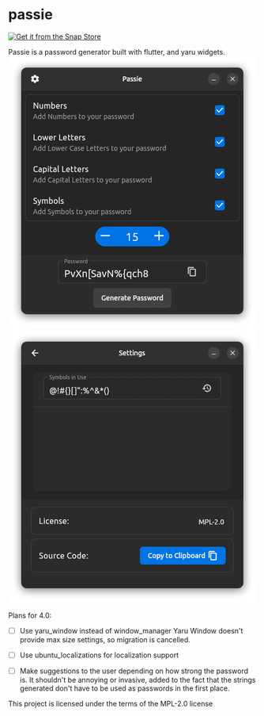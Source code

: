 # passie

<a href="https://snapcraft.io/passie">
  <img alt="Get it from the Snap Store" src="https://snapcraft.io/static/images/badges/en/snap-store-black.svg" />
</a>

Passie is a password generator built with flutter, and yaru widgets.
![main page](screenshots/Screenshot_of_passie_snapcraft.webp)
![settings page](screenshots/Screenshot_of_passie_snapcraft_settings.webp)





Plans for 4.0:
 - [ ] Use yaru_window instead of window_manager
 Yaru Window doesn't provide max size settings, so migration is cancelled.
 - [ ] Use ubuntu_localizations for localization support
 - [ ] Make suggestions to the user depending on how strong the password is. It shouldn't be annoying or invasive, added to the fact that the strings generated don't have to be used as passwords in the first place.




This project is licensed under the terms of the MPL-2.0 license